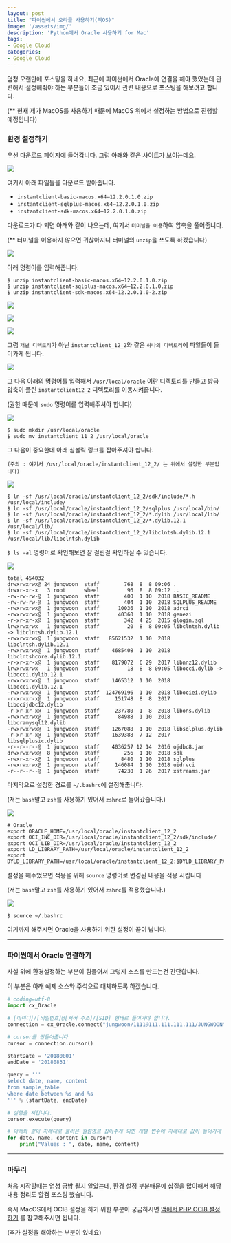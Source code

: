 ```yaml
---
layout: post
title: "파이썬에서 오라클 사용하기(맥OS)"
image: '/assets/img/'
description: 'Python에서 Oracle 사용하기 for Mac'
tags:
- Google Cloud
categories:
- Google Cloud
---
```


엄청 오랜만에 포스팅을 하네요, 최근에 파이썬에서 Oracle에 연결을 해야 했었는데 관련해서
설정해줘야 하는 부분들이 조금 있어서 관련 내용으로 포스팅을 해보려고 합니다.

(** 현재 제가 MacOS를 사용하기 때문에 MacOS 위에서 설정하는 방법으로 진행할 예정입니다)

### 환경 설정하기

우선 [다운로드 페이지](http://www.oracle.com/technetwork/topics/intel-macsoft-096467.html)에 들어갑니다.
그럼 아래와 같은 사이트가 보이는데요.

![](https://cdn-images-1.medium.com/max/1600/1*AxgGcip2btUMPZLA_CuAaA.png)

여기서 아래 파일들을 다운로드 받아줍니다.

- `instantclient-basic-macos.x64–12.2.0.1.0.zip`
- `instantclient-sqlplus-macos.x64–12.2.0.1.0.zip`
- `instantclient-sdk-macos.x64–12.2.0.1.0.zip`

다운로드가 다 되면 아래와 같이 나오는데, 여기서 `터미널을 이용`하여 압축을 풀어줍니다.

(** 터미널을 이용하지 않으면 귀찮아지니 터미널의 `unzip`을 쓰도록 하겠습니다)

![](https://cdn-images-1.medium.com/max/2000/1*B5Lt3lCklm84oUbBR32xcw.png)

아래 명령어를 입력해줍니다.

```
$ unzip instantclient-basic-macos.x64–12.2.0.1.0.zip
$ unzip instantclient-sqlplus-macos.x64–12.2.0.1.0.zip
$ unzip instantclient-sdk-macos.x64-12.2.0.1.0-2.zip
```

![](https://cdn-images-1.medium.com/max/2000/1*jTZo7R6wN2vFI1BE4C-KnQ.png)

![](https://cdn-images-1.medium.com/max/2000/1*bSVN_kVfvDRFzcOfPz6gYg.png)

![](https://cdn-images-1.medium.com/max/2000/1*IBqlziCQrWitTI-4-iayQg.png)

그럼 `개별 디렉토리`가 아닌 `instantclient_12_2`와 같은 `하나의 디렉토리`에 파일들이 들어가게 됩니다.

![](https://cdn-images-1.medium.com/max/2000/1*d9CtpIWOs4ydgBgxzsTQOw.png)

그 다음 아래의 명령어를 입력해서 `/usr/local/oracle` 이란 디렉토리를 만들고 방금 압축이 풀린
`instantclient12_2` 디렉토리를 이동시켜줍니다.

(권한 때문에 `sudo` 명령어를 입력해주셔야 합니다)

![](https://cdn-images-1.medium.com/max/2000/1*nzP9S-gQJqHaOjTT92FJEQ.png)

```
$ sudo mkdir /usr/local/oracle
$ sudo mv instantclient_11_2 /usr/local/oracle
```

그 다음이 중요한데 아래 심볼릭 링크를 잡아주셔야 합니다.

`(주의 : 여기서 /usr/local/oracle/instantclient_12_2/ 는 위에서 설정한 부분입니다)`

![](https://cdn-images-1.medium.com/max/2000/1*ETLrCvcX0anze4N16G5PyA.png)

```
$ ln -sf /usr/local/oracle/instantclient_12_2/sdk/include/*.h /usr/local/include/
$ ln -sf /usr/local/oracle/instantclient_12_2/sqlplus /usr/local/bin/
$ ln -sf /usr/local/oracle/instantclient_12_2/*.dylib /usr/local/lib/
$ ln -sf /usr/local/oracle/instantclient_12_2/*.dylib.12.1 /usr/local/lib/
$ ln -sf /usr/local/oracle/instantclient_12_2/libclntsh.dylib.12.1 /usr/local/lib/libclntsh.dylib
```

`$ ls -al` 명령어로 확인해보면 잘 걸린걸 확인하실 수 있습니다.

![](https://cdn-images-1.medium.com/max/2000/1*_aBbgpYmNyMu9tAuu0LFAg.png)

```
total 454032
drwxrwxrwx@ 24 jungwoon  staff        768  8  8 09:06 .
drwxr-xr-x   3 root      wheel         96  8  8 09:12 ..
-rw-rw-rw-@  1 jungwoon  staff        400  1 10  2018 BASIC_README
-rw-rw-rw-@  1 jungwoon  staff        404  1 10  2018 SQLPLUS_README
-rwxrwxrwx@  1 jungwoon  staff      10036  1 10  2018 adrci
-rwxrwxrwx@  1 jungwoon  staff      40360  1 10  2018 genezi
-r-xr-xr-x@  1 jungwoon  staff        342  4 25  2015 glogin.sql
lrwxrwxrwx   1 jungwoon  staff         20  8  8 09:05 libclntsh.dylib -> libclntsh.dylib.12.1
-rwxrwxrwx@  1 jungwoon  staff   85621532  1 10  2018 libclntsh.dylib.12.1
-rwxrwxrwx@  1 jungwoon  staff    4685408  1 10  2018 libclntshcore.dylib.12.1
-r-xr-xr-x@  1 jungwoon  staff    8179072  6 29  2017 libnnz12.dylib
lrwxrwxrwx   1 jungwoon  staff         18  8  8 09:05 libocci.dylib -> libocci.dylib.12.1
-rwxrwxrwx@  1 jungwoon  staff    1465312  1 10  2018 libocci.dylib.12.1
-rwxrwxrwx@  1 jungwoon  staff  124769196  1 10  2018 libociei.dylib
-r-xr-xr-x@  1 jungwoon  staff     151748  8  8  2017 libocijdbc12.dylib
-r-xr-xr-x@  1 jungwoon  staff     237780  1  8  2018 libons.dylib
-rwxrwxrwx@  1 jungwoon  staff      84988  1 10  2018 liboramysql12.dylib
-rwxrwxrwx@  1 jungwoon  staff    1267088  1 10  2018 libsqlplus.dylib
-r-xr-xr-x@  1 jungwoon  staff    1639388  7 12  2017 libsqlplusic.dylib
-r--r--r--@  1 jungwoon  staff    4036257 12 14  2016 ojdbc8.jar
drwxrwxrwx@  8 jungwoon  staff        256  1 10  2018 sdk
-rwxr-xr-x@  1 jungwoon  staff       8480  1 10  2018 sqlplus
-rwxrwxrwx@  1 jungwoon  staff     146084  1 10  2018 uidrvci
-r--r--r--@  1 jungwoon  staff      74230  1 26  2017 xstreams.jar
```

마지막으로 설정한 경로를 `~/.bashrc`에 설정해줍니다.

(저는 `bash`말고 `zsh`를 사용하기 있어서 `zshrc`로 들어갔습니다.)

![](https://cdn-images-1.medium.com/max/2000/1*Xa9hyvs9ObNc4gxZiaz1QA.png)

```
# Oracle
export ORACLE_HOME=/usr/local/oracle/instantclient_12_2
export OCI_INC_DIR=/usr/local/oracle/instantclient_12_2/sdk/include/
export OCI_LIB_DIR=/usr/local/oracle/instantclient_12_2
export LD_LIBRARY_PATH=/usr/local/oracle/instantclient_12_2
export DYLD_LIBRARY_PATH=/usr/local/oracle/instantclient_12_2:$DYLD_LIBRARY_PATH
```

설정을 해주었으면 적용을 위해 `source` 명령어로 변경된 내용을 적용 시킵니다

(저는 `bash`말고 `zsh`를 사용하기 있어서 `zshrc`를 적용했습니다.)

![](https://cdn-images-1.medium.com/max/400/1*9PpSZiZKuhthngT-QPsCPQ.png)

```
$ source ~/.bashrc
```

여기까지 해주시면 Oracle을 사용하기 위한 설정이 끝이 납니다.

---

### 파이썬에서 Oracle 연결하기

사실 위에 환경설정하는 부분이 힘들어서 그렇지 소스를 만드는건 간단합니다.

이 부분은 아래 예제 소스와 주석으로 대체하도록 하겠습니다.

```python
# coding=utf-8
import cx_Oracle

# [아이디]/[비밀번호]@[서버 주소]/[SID] 형태로 들어가야 합니다.
connection = cx_Oracle.connect("jungwoon/1111@111.111.111.111/JUNGWOON")

# cursor를 만들어줍니다
cursor = connection.cursor()

startDate = '20180801'
endDate = '20180831'

query = '''
select date, name, content
from sample_table
where date between %s and %s
''' % (startDate, endDate)

# 실행을 시킵니다.
cursor.execute(query)

# 아래와 같이 차례대로 불러온 컬럼명르 잡아주게 되면 개별 변수에 차례대로 값이 들어가게 됩니다.
for date, name, content in cursor:
    print("Values : ", date, name, content)

```

---

### 마무리

처음 시작할때는 엄청 금방 될지 알았는데, 환경 설정 부분때문에 삽질을 많이해서 해당 내용 정리도 할겸 포스팅 했습니다.

혹시 MacOS에서 OCI8 설정을 하기 위한 부분이 궁금하시면 [맥에서 PHP OCI8 설정하기](https://medium.com/@byJW/php-oci8-installation-on-macos-b42df1e8441b)
를 참고해주시면 됩니다.

(추가 설정을 해야하는 부분이 있네요)